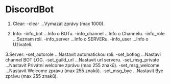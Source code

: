 # DiscordBot

1. Clear:
  -clear           ...Vymazat zprávy (max 1000).

2. Info:
-info_bot        ...Info o BOTu.
-info_channel    ...Info o Channelu.
-info_role       ...Seznam rolí.
-info_server     ...Info o SERVERu.
-info_user       ...Info o Uživateli.

3.Server:
-set_autorole    ...Nastavit automatickou roli.
-set_botlog      ...Nastaví channel BOT LOG.
-set_guild_url   ...Nastavit url serveru.
-set_msg_private ...Nastavit Privátní welcome zprávu (max 255 znaků).
-set_msg_welcome ...Nastavit Welcome zprávu (max 255 znaků).
-set_msg_bye     ...Nastavit Bye zprávu (max 255 znaků).
